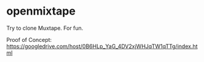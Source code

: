 openmixtape
===========

Try to clone Muxtape. For fun.

Proof of Concept: https://googledrive.com/host/0B6HLp_YaG_4DV2xjWHJqTW1qTTg/index.html
